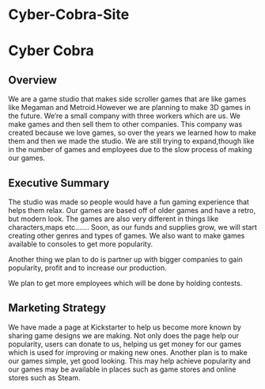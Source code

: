 # Cyber-Cobra-Site
<!DOCTYPE html>
<html>

<body>
   <h1>Cyber Cobra</h1>
  <h2> Overview</h2>
<p>We are a game studio that makes side scroller games that are like games like Megaman and Metroid.However we are planning to make 3D games in the future. We’re a small company with three workers which are us. We make games and then sell them to other companies. This company was created because we love games, so over the years we learned how to make them and then we made the studio. We are still trying to expand,though like  in the number of games and employees due to the slow process of making our games. </p>
<h2>Executive Summary</h2>
<p>The studio was made so people would have a fun gaming experience that helps them relax.
Our games are based off of older games and have a retro, but modern look. The games are also very different in things like characters,maps etc…….
Soon, as our funds and supplies grow, we will start creating other genres and types of games. We also want to make games available to consoles to get more popularity.

Another thing we plan to do is partner up with bigger companies to gain popularity, profit and to increase our production.

We plan to get more employees which will be done by holding contests. </p>
<h2>Marketing Strategy</h2>
<p>We have made a page at Kickstarter to help us become more known by sharing game designs we are making.
Not only does the page help our popularity, users can donate to us, helping us get money for our games which is used for improving or making new ones.
Another plan is to make our games simple, yet good looking. This may help achieve popularity and our games may be available in places such as game stores and online stores such as Steam.
</p>
</body>
</html>
